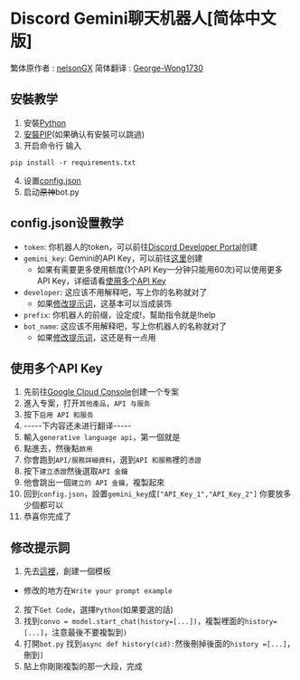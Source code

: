 # Discord Gemini聊天机器人[简体中文版]
繁体原作者 : [nelsonGX](https://github.com/nelsonGX/discord-gemini-ai)
简体翻译 : [George-Wong1730](https://github.com/George-Wong1730/discord-gemini-ai-ZH_CN/)

## 安裝教学
1. 安裝[Python](https://www.python.org/downloads/release/python-3121/)
2. [安裝PIP](https://bootstrap.pypa.io/get-pip.py)(如果确认有安裝可以跳過)
3. 开启命令行 输入
```
pip install -r requirements.txt
```
4. 设置[config.json](#configjson設置教學)
5. 启动~~原神~~bot.py

## config.json设置教学

* `token`: 你机器人的token，可以前往[Discord Developer Portal](https://discord.com/developers/applications)创建
* `gemini_key`: Gemini的API Key，可以前往[这里](https://makersuite.google.com/u/0/app/apikey)创建
  * 如果有需要更多使用额度(1个API Key一分钟只能用60次)可以使用更多API Key，详细请看[使用多个API Key](#使用多個api-key)
* `developer`: 这应该不用解释吧，写上你的名称就对了
  * 如果[修改提示词](#修改提示词)，这基本可以当成装饰
* `prefix`: 你机器人的前缀，设定成!，幫助指令就是!help
* `bot_name`: 这应该不用解释吧，写上你机器人的名称就对了
   * 如果[修改提示词](#修改提示词)，这还是有一点用
 

## 使用多个API Key
1. 先前往[Google Cloud Console](https://console.cloud.google.com)创建一个专案
2. 進入专案，打开`其他產品`，`API 与服务`
3. 按下`启用 API 和服务`
4. -----下内容还未进行翻译-----
5. 輸入`generative language api`，第一個就是
6. 點進去，然後點`啟用`
7. 你會跑到`API/服務詳細資料`，選到`API 和服務`裡的`憑證`
8. 按下`建立憑證`然後選取`API 金鑰`
9. 他會跳出一個`建立的 API 金鑰`，複製起來
10. 回到`config.json`，設置`gemini_key`成`["API_Key_1","API_Key_2"]` 你要放多少個都可以
11. 恭喜你完成了

## 修改提示詞
1. 先去[這裡](https://makersuite.google.com/u/0/app/prompts/new_chat)，創建一個模板
  * 修改的地方在`Write your prompt example`
2. 按下`Get Code`，選擇`Python`(如果要選的話)
3. 找到`convo = model.start_chat(history=[...])`，複製裡面的`history=[...]`，注意最後不要複製到`)`
4. 打開`bot.py` 找到`async def history(cid):`然後刪掉後面的`history =[...]`，刪到`]`
5. 貼上你剛剛複製的那一大段，完成

